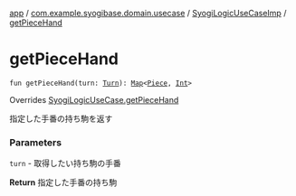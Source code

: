 [app](../../index.md) / [com.example.syogibase.domain.usecase](../index.md) / [SyogiLogicUseCaseImp](index.md) / [getPieceHand](./get-piece-hand.md)

# getPieceHand

`fun getPieceHand(turn: `[`Turn`](../../com.example.syogibase.domain.value/-turn/index.md)`): `[`Map`](https://kotlinlang.org/api/latest/jvm/stdlib/kotlin.collections/-map/index.html)`<`[`Piece`](../../com.example.syogibase.domain.model/-piece/index.md)`, `[`Int`](https://kotlinlang.org/api/latest/jvm/stdlib/kotlin/-int/index.html)`>`

Overrides [SyogiLogicUseCase.getPieceHand](../-syogi-logic-use-case/get-piece-hand.md)

指定した手番の持ち駒を返す

### Parameters

`turn` - 取得したい持ち駒の手番

**Return**
指定した手番の持ち駒

